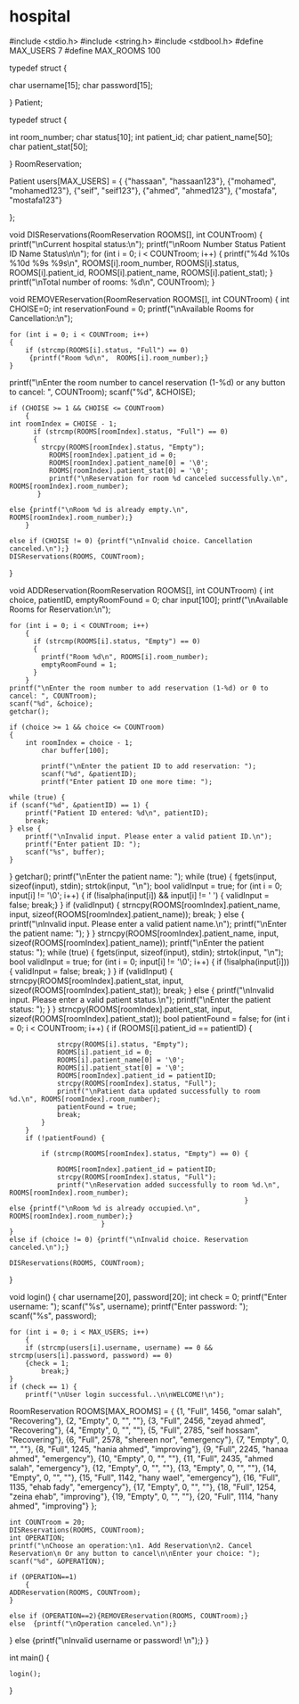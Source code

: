 # hospital
#include <stdio.h>
#include <string.h>
#include <stdbool.h>
#define MAX_USERS 7
#define MAX_ROOMS 100

typedef struct {

char username[15];
char password[15];

} Patient;

typedef struct {

int room_number;
char status[10];
int patient_id;
char patient_name[50];
char patient_stat[50];

} RoomReservation;

Patient users[MAX_USERS] =
{
   {"hassaan", "hassaan123"},
   {"mohamed", "mohamed123"},
   {"seif", "seif123"},
   {"ahmed", "ahmed123"},
   {"mostafa", "mostafa123"}

};

void DISReservations(RoomReservation ROOMS[], int COUNTroom)
 {
    printf("\nCurrent hospital status:\n");
    printf("\nRoom Number  Status   Patient ID      Name             Status\n\n");
    for (int i = 0; i < COUNTroom; i++) {
        printf("%4d  %10s   %10d       %9s       %9s\n", ROOMS[i].room_number, ROOMS[i].status, ROOMS[i].patient_id, ROOMS[i].patient_name, ROOMS[i].patient_stat);
    }
    printf("\nTotal number of rooms: %d\n", COUNTroom);
}

void REMOVEReservation(RoomReservation ROOMS[], int COUNTroom)
{
int CHOISE=0;
int reservationFound = 0;
    printf("\nAvailable Rooms for Cancellation:\n");

    for (int i = 0; i < COUNTroom; i++)
    {
        if (strcmp(ROOMS[i].status, "Full") == 0)
         {printf("Room %d\n",  ROOMS[i].room_number);}
    }

printf("\nEnter the room number to cancel reservation (1-%d) or any button to cancel: ", COUNTroom);
    scanf("%d", &CHOISE);

    if (CHOISE >= 1 && CHOISE <= COUNTroom)
        {
    int roomIndex = CHOISE - 1;
          if (strcmp(ROOMS[roomIndex].status, "Full") == 0)
          {
            strcpy(ROOMS[roomIndex].status, "Empty");
              ROOMS[roomIndex].patient_id = 0;
              ROOMS[roomIndex].patient_name[0] = '\0';
              ROOMS[roomIndex].patient_stat[0] = '\0';
              printf("\nReservation for room %d canceled successfully.\n", ROOMS[roomIndex].room_number);
           }

    else {printf("\nRoom %d is already empty.\n", ROOMS[roomIndex].room_number);}
        }

    else if (CHOISE != 0) {printf("\nInvalid choice. Cancellation canceled.\n");}
    DISReservations(ROOMS, COUNTroom);
}

void ADDReservation(RoomReservation ROOMS[], int COUNTroom)
{
int choice, patientID, emptyRoomFound = 0;
char input[100];
printf("\nAvailable Rooms for Reservation:\n");

    for (int i = 0; i < COUNTroom; i++)
        {
          if (strcmp(ROOMS[i].status, "Empty") == 0)
          {
            printf("Room %d\n", ROOMS[i].room_number);
            emptyRoomFound = 1;
          }
        }
    printf("\nEnter the room number to add reservation (1-%d) or 0 to cancel: ", COUNTroom);
    scanf("%d", &choice);
    getchar();

    if (choice >= 1 && choice <= COUNTroom)
    {
        int roomIndex = choice - 1;
            char buffer[100];

            printf("\nEnter the patient ID to add reservation: ");
            scanf("%d", &patientID);
            printf("Enter patient ID one more time: ");

    while (true) {
    if (scanf("%d", &patientID) == 1) {
        printf("Patient ID entered: %d\n", patientID);
        break;
    } else {
        printf("\nInvalid input. Please enter a valid patient ID.\n");
        printf("Enter patient ID: ");
        scanf("%s", buffer);
    }
}
            getchar();
            printf("\nEnter the patient name: ");
            while (true) {
            fgets(input, sizeof(input), stdin);
            strtok(input, "\n");
            bool validInput = true;
            for (int i = 0; input[i] != '\0'; i++) {
            if (!isalpha(input[i]) && input[i] != ' ') {
            validInput = false;
            break;}
    }
    if (validInput) {
        strncpy(ROOMS[roomIndex].patient_name, input, sizeof(ROOMS[roomIndex].patient_name));
        break;
    } else {
        printf("\nInvalid input. Please enter a valid patient name.\n");
        printf("\nEnter the patient name: ");
    }
}
            strncpy(ROOMS[roomIndex].patient_name, input, sizeof(ROOMS[roomIndex].patient_name));
            printf("\nEnter the patient status: ");
while (true) {
    fgets(input, sizeof(input), stdin);
    strtok(input, "\n");
    bool validInput = true;
    for (int i = 0; input[i] != '\0'; i++) {
        if (!isalpha(input[i])) {
            validInput = false;
            break;
                                }
    }
    if (validInput) {
        strncpy(ROOMS[roomIndex].patient_stat, input, sizeof(ROOMS[roomIndex].patient_stat));
        break;
    } else {
        printf("\nInvalid input. Please enter a valid patient status.\n");
        printf("\nEnter the patient status: ");
    }
}
            strncpy(ROOMS[roomIndex].patient_stat, input, sizeof(ROOMS[roomIndex].patient_stat));
        bool patientFound = false;
        for (int i = 0; i < COUNTroom; i++) {
            if (ROOMS[i].patient_id == patientID) {

                strcpy(ROOMS[i].status, "Empty");
                ROOMS[i].patient_id = 0;
                ROOMS[i].patient_name[0] = '\0';
                ROOMS[i].patient_stat[0] = '\0';
                ROOMS[roomIndex].patient_id = patientID;
                strcpy(ROOMS[roomIndex].status, "Full");
                printf("\nPatient data updated successfully to room %d.\n", ROOMS[roomIndex].room_number);
                patientFound = true;
                break;
            }
        }
        if (!patientFound) {

            if (strcmp(ROOMS[roomIndex].status, "Empty") == 0) {

                ROOMS[roomIndex].patient_id = patientID;
                strcpy(ROOMS[roomIndex].status, "Full");
                printf("\nReservation added successfully to room %d.\n", ROOMS[roomIndex].room_number);
                                                               }
    else {printf("\nRoom %d is already occupied.\n", ROOMS[roomIndex].room_number);}
                           }
    }
    else if (choice != 0) {printf("\nInvalid choice. Reservation canceled.\n");}

    DISReservations(ROOMS, COUNTroom);
}

void login() {
    char username[20], password[20];
    int check = 0;
    printf("Enter username: ");
    scanf("%s", username);
    printf("Enter password: ");
    scanf("%s", password);

    for (int i = 0; i < MAX_USERS; i++)
        {
        if (strcmp(users[i].username, username) == 0 && strcmp(users[i].password, password) == 0)
        {check = 1;
            break;}
    }
    if (check == 1) {
        printf("\nUser login successful..\n\nWELCOME!\n");

 RoomReservation ROOMS[MAX_ROOMS] =
    {
        {1, "Full", 1456, "omar salah", "Recovering"}, {2, "Empty", 0, "", ""}, {3, "Full", 2456, "zeyad ahmed", "Recovering"}, {4, "Empty", 0, "", ""},
        {5, "Full", 2785, "seif hossam", "Recovering"}, {6, "Full", 2578, "shereen nor", "emergency"}, {7, "Empty", 0, "", ""},
        {8, "Full", 1245, "hania ahmed", "improving"}, {9, "Full", 2245, "hanaa ahmed", "emergency"}, {10, "Empty", 0, "", ""},
        {11, "Full", 2435, "ahmed salah", "emergency"}, {12, "Empty", 0, "", ""}, {13, "Empty", 0, "", ""}, {14, "Empty", 0, "", ""},
        {15, "Full", 1142, "hany wael", "emergency"}, {16, "Full", 1135, "ehab fady", "emergency"}, {17, "Empty", 0, "", ""},
        {18, "Full", 1254, "zeina ehab", "improving"}, {19, "Empty", 0, "", ""}, {20, "Full", 1114, "hany ahmed", "improving"}
    };

    int COUNTroom = 20;
    DISReservations(ROOMS, COUNTroom);
    int OPERATION;
    printf("\nChoose an operation:\n1. Add Reservation\n2. Cancel Reservation\n Or any button to cancel\n\nEnter your choice: ");
    scanf("%d", &OPERATION);

    if (OPERATION==1)
        {
    ADDReservation(ROOMS, COUNTroom);
    }

    else if (OPERATION==2){REMOVEReservation(ROOMS, COUNTroom);}
    else  {printf("\nOperation canceled.\n");}
}   else {printf("\nInvalid username or password! \n");}
}

int main() {

    login();
}
